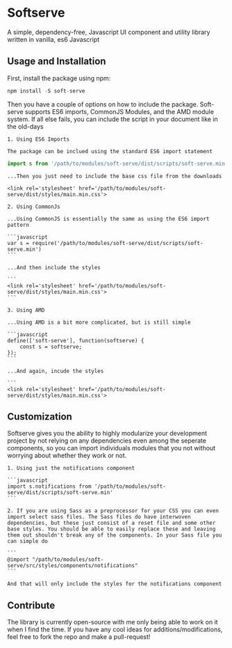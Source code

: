 # Softserve

A simple, dependency-free, Javascript UI component and utility library written in vanilla, es6 Javascript

## Usage and Installation

First, install the package using npm:

```javascript
npm install -S soft-serve
```

Then you have a couple of options on how to include the package. Soft-serve supports ES6 imports, CommonJS Modules, and the AMD module system. If all else fails, you can include the script in your document like in the old-days

	1. Using ES6 Imports

	The package can be inclued using the standard ES6 import statement

```javascript
import s from '/path/to/modules/soft-serve/dist/scripts/soft-serve.min'
```

	...Then you just need to include the base css file from the downloads

```
<link rel='stylesheet' href='/path/to/modules/soft-serve/dist/styles/main.min.css'>
```

	2. Using CommonJs

	...Using CommonJS is essentially the same as using the ES6 import pattern

	```javascript
	var s = require('/path/to/modules/soft-serve/dist/scripts/soft-serve.min')
	```

	...And then include the styles

	```
	<link rel='stylesheet' href='/path/to/modules/soft-serve/dist/styles/main.min.css'>
	```

	3. Using AMD

	...Using AMD is a bit more complicated, but is still simple

	```javascript
	define(['soft-serve'], function(softserve) {
		const s = softserve;
	});
	```

	...And again, incude the styles

	```
	<link rel='stylesheet' href='/path/to/modules/soft-serve/dist/styles/main.min.css'>

## Customization
	
Softserve gives you the ability to highly modularize your development project by not relying on any dependencies even among the seperate components, so you can import individuals modules that you not without worrying about whether they work or not.

	1. Using just the notifications component

	```javascript
	import s.notifications from '/path/to/modules/soft-serve/dist/scripts/soft-serve.min'
	```

	2. If you are using Sass as a preprocessor for your CSS you can even import select sass files. The Sass files do have interwoven dependencies, but these just consist of a reset file and some other base styles. You should be able to easily replace these and leaving them out shouldn't break any of the components. In your Sass file you can simple do

	```
	@import "/path/to/modules/soft-serve/src/styles/components/notifications"
	```

	And that will only include the styles for the notifications component

## Contribute

The library is currently open-source with me only being able to work on it when I find the time. If you have any cool ideas for additions/modifications, feel free to fork the repo and make a pull-request! 



